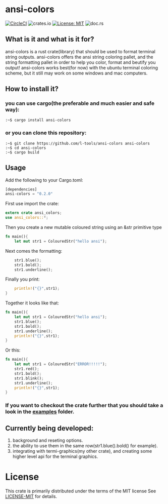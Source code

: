 # ansi-colors
[![CircleCI](https://circleci.com/gh/l-tools/ansi-colors.svg?style=svg)](https://circleci.com/gh/l-tools/ansi-colors)  ![crates.io](https://img.shields.io/crates/v/ansi-colors.svg) [![License: MIT](https://img.shields.io/badge/License-MIT-yellow.svg)](https://opensource.org/licenses/MIT) ![doc.rs](https://docs.rs/ansi-colors/badge.svg?version=0.2.0)
## What is it and what is it for?

ansi-colors is a rust crate(library) that should be used to format terminal string outputs.
ansi-colors offers the ansi string coloring pallet, and the string formatting pallet in order to help you color, format and beutify you output!
ansi-colors works best(for now) with the ubuntu terminal coloring scheme, but it still may work on some windows and mac computers.

## How to install it?

### you can use cargo(the preferable and much easier and safe way):
```console
:~$ cargo install ansi-colors
```
### or you can clone this repository:
```console
:~$ git clone https://github.com/l-tools/ansi-colors ansi-colors
:~$ cd ansi-colors
:~$ cargo build
```

## Usage

Add the following to your Cargo.toml:
```rust
[dependencies]
ansi-colors = "0.2.0"
```
First use import the crate:
```rust
extern crate ansi_colors;  
use ansi_colors::*; 
```

Then you create a new mutable coloured string using an &str primitive type
```rust
fn main(){                                                             
	let mut str1 = ColouredStr("hello ansi");
```
Next comes the formatting:
```rust
	str1.blue();
	str1.bold();
	str1.underline();
```
Finally you print:
```rust
	println!("{}",str1);
}
```
Together it looks like that:
```rust
fn main(){                                                             
	let mut str1 = ColouredStr("hello ansi");
	str1.blue();
	str1.bold();
	str1.underline();
	println!("{}",str1);
}
```
Or this:
```rust
fn main(){                                                            
	let mut str1 = ColouredStr("ERROR!!!!!");
	str1.red();
	str1.bold();
	str1.blink();
	str1.underline();
	println!("{}",str1);
}
```
### If you want to checkout the crate further that you should take a look in the [examples](https://github.com/l-tools/ansi-colors/tree/master/examples) folder.
## Currently being developed:
1) background and reseting options.
2) the ability to use them in the same row(str1.blue().bold() for example).
3) integrating with termi-graphics(my other crate), and creating some higher level api for the terminal graphics.

# License 
This crate is primarily distributed under the terms of the MIT license
See  [LICENSE-MIT](https://github.com/l-tools/ansi-colors/blob/master/LICENSE) for details.
